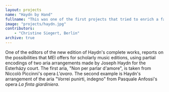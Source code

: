 ```yaml
---
layout: projects
name: "Haydn by Hand"
fullname: "This was one of the first projects that tried to enrich a facsimile-based digital edition with encodings of its contents"
image: "projects/haydn.jpg"
contributors: 
    - "Christine Siegert, Berlin"
archive: true
---
```

One of the editors of the new edition of Haydn's complete works, reports on the possibilities that MEI offers for scholarly music editions, using partial encodings of two aria arrangements made by Joseph Haydn for the Esterházy court. The first aria, "Non per parlar d'amore", is taken from Niccolò Piccinni's opera _L'avaro_. The second example is Haydn's arrangement of the aria "Vorrei punirti, indegno" from Pasquale Anfossi's opera _La finta giardiniera_.